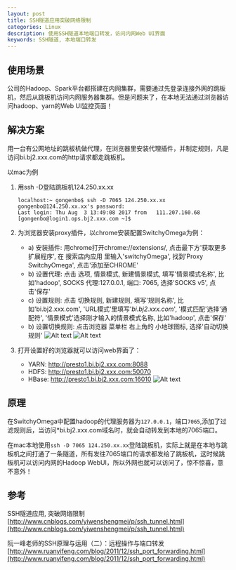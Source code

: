 ```yaml
---
layout: post
title: SSH隧道应用突破网络限制
categories: Linux
description: 使用SSH隧道本地端口转发，访问内网Web UI界面
keywords: SSH隧道, 本地端口转发
---
```

## 使用场景
公司的Hadoop、Spark平台都搭建在内网集群，需要通过先登录连接外网的跳板机，然后从跳板机访问内网服务器集群。但是问题来了，在本地无法通过浏览器访问hadoop、yarn的Web UI监控页面！
## 解决方案
用一台有公网地址的跳板机做代理，在浏览器里安装代理插件，并制定规则，凡是访问bi.bj2.xxx.com的http请求都走跳板机。

以mac为例

1. 用ssh -D登陆跳板机124.250.xx.xx

	```
	localhost:~ gongenbo$ ssh -D 7065 124.250.xx.xx
	gongenbo@124.250.xx.xx's password:
	Last login: Thu Aug  3 13:49:08 2017 from 	111.207.160.68
	[gongenbo@login1.ops.bj2.xxx.com ~]$

	```
2. 为浏览器安装proxy插件，以chrome安装配置SwitchyOmega为例：
	* a) 安装插件: 用chrome打开chrome://extensions/, 点击最下方'获取更多扩展程序', 在 搜索店内应用 里输入'switchyOmega', 找到'Proxy SwitchyOmega', 点击'添加至CHROME'
	* b) 设置代理: 点击 选项, 情景模式, 新建情景模式, 填写'情景模式名称', 比如'hadoop', SOCKS 代理:127.0.0.1, 端口: 7065, 选择'SOCKS v5', 点击'保存'
	* c) 设置规则: 点击 切换规则, 新建规则, 填写'规则名称', 比如'bi.bj2.xxx.com', 'URL模式'里填写'*bi.bj2.xxx.com*', '模式匹配'选择'通配符', '情景模式'选择刚才输入的情景模式名称, 比如'hadoop', 点击'保存'
	* b) 设置切换规则: 点击浏览器 菜单栏 右上角的 小地球图标, 选择'自动切换规则'
	 ![Alt text]({{site.url}}/img/linux/proxy1.png)
	 ![Alt text]({{site.url}}/img/linux/proxy2.png)

3. 打开设置好的浏览器就可以访问web界面了：
	* YARN: http://presto1.bi.bj2.xxx.com:8088
	* HDFS: http://presto1.bi.bj2.xxx.com:50070
	* HBase: http://presto1.bi.bj2.xxx.com:16010
	 ![Alt text]({{site.url}}/img/linux/20170803-proxy3.png)
	
## 原理

在SwitchyOmega中配置hadoop的代理服务器为`127.0.0.1`，端口`7065`,添加了过滤规则后，当访问*bi.bj2.xxx.com域名时，就会自动转发到本地的7065端口。

在mac本地使用`ssh -D 7065 124.250.xx.xx`登陆跳板机，实际上就是在本地与跳板机之间打通了一条隧道，所有发往7065端口的请求都发给了跳板机，这时候跳板机可以访问内网的Hadoop WebUI，所以外网也就可以访问了，惊不惊喜，意不意外！
## 参考

SSH隧道应用, 突破网络限制 [http://www.cnblogs.com/yiwenshengmei/p/ssh_tunnel.html](http://www.cnblogs.com/yiwenshengmei/p/ssh_tunnel.html)

阮一峰老师的SSH原理与运用（二）：远程操作与端口转发 [http://www.ruanyifeng.com/blog/2011/12/ssh_port_forwarding.html](http://www.ruanyifeng.com/blog/2011/12/ssh_port_forwarding.html)

